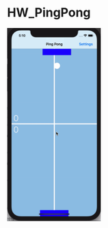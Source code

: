 # HW_PingPong
  
<img src="https://github.com/tsyrendylykova/HW_PingPong/blob/master/gif.gif" height="450" />
